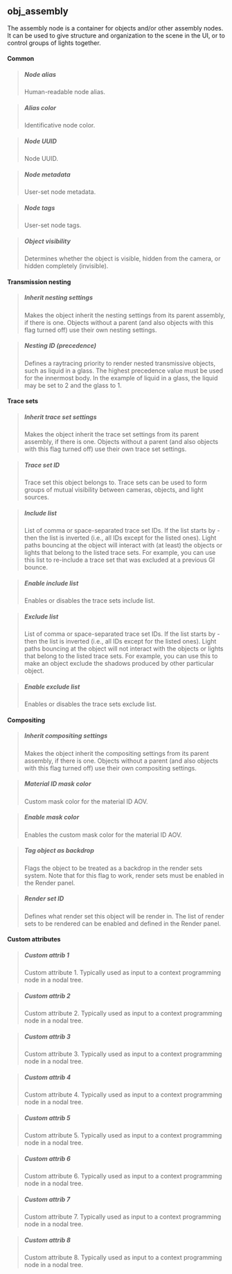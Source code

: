 ## **obj_assembly**

The assembly node is a container for objects and/or other assembly nodes. It can be used to give structure and organization to the scene in the UI, or to control groups of lights together.
#### Common

> ##### Node alias
> Human-readable node alias.

> ##### Alias color
> Identificative node color.

> ##### Node UUID
> Node UUID.

> ##### Node metadata
> User-set node metadata.

> ##### Node tags
> User-set node tags.

> ##### Object visibility
> Determines whether the object is visible, hidden from the camera, or hidden completely (invisible).

#### Transmission nesting

> ##### Inherit nesting settings
> Makes the object inherit the nesting settings from its parent assembly, if there is one. Objects without a parent (and also objects with this flag turned off) use their own nesting settings.

> ##### Nesting ID (precedence)
> Defines a raytracing priority to render nested transmissive objects, such as liquid in a glass. The highest precedence value must be used for the innermost body. In the example of liquid in a glass, the liquid may be set to 2 and the glass to 1.

#### Trace sets

> ##### Inherit trace set settings
> Makes the object inherit the trace set settings from its parent assembly, if there is one. Objects without a parent (and also objects with this flag turned off) use their own trace set settings.

> ##### Trace set ID
> Trace set this object belongs to. Trace sets can be used to form groups of mutual visibility between cameras, objects, and light sources.

> ##### Include list
> List of comma or space-separated trace set IDs. If the list starts by - then the list is inverted (i.e., all IDs except for the listed ones). Light paths bouncing at the object will interact with (at least) the objects or lights that belong to the listed trace sets. For example, you can use this list to re-include a trace set that was excluded at a previous GI bounce.

> ##### Enable include list
> Enables or disables the trace sets include list.

> ##### Exclude list
> List of comma or space-separated trace set IDs. If the list starts by - then the list is inverted (i.e., all IDs except for the listed ones). Light paths bouncing at the object will not interact with the objects or lights that belong to the listed trace sets. For example, you can use this to make an object exclude the shadows produced by other particular object.

> ##### Enable exclude list
> Enables or disables the trace sets exclude list.

#### Compositing

> ##### Inherit compositing settings
> Makes the object inherit the compositing settings from its parent assembly, if there is one. Objects without a parent (and also objects with this flag turned off) use their own compositing settings.

> ##### Material ID mask color
> Custom mask color for the material ID AOV.

> ##### Enable mask color
> Enables the custom mask color for the material ID AOV.

> ##### Tag object as backdrop
> Flags the object to be treated as a backdrop in the render sets system. Note that for this flag to work, render sets must be enabled in the Render panel.

> ##### Render set ID
> Defines what render set this object will be render in. The list of render sets to be rendered can be enabled and defined in the Render panel.

#### Custom attributes

> ##### Custom attrib 1
> Custom attribute 1. Typically used as input to a context programming node in a nodal tree.

> ##### Custom attrib 2
> Custom attribute 2. Typically used as input to a context programming node in a nodal tree.

> ##### Custom attrib 3
> Custom attribute 3. Typically used as input to a context programming node in a nodal tree.

> ##### Custom attrib 4
> Custom attribute 4. Typically used as input to a context programming node in a nodal tree.

> ##### Custom attrib 5
> Custom attribute 5. Typically used as input to a context programming node in a nodal tree.

> ##### Custom attrib 6
> Custom attribute 6. Typically used as input to a context programming node in a nodal tree.

> ##### Custom attrib 7
> Custom attribute 7. Typically used as input to a context programming node in a nodal tree.

> ##### Custom attrib 8
> Custom attribute 8. Typically used as input to a context programming node in a nodal tree.

